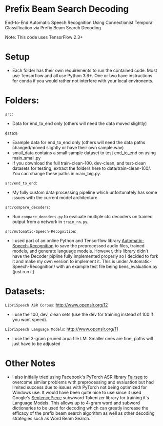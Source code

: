 # Prefix Beam Search Decoding
End-to-End Automatic Speech Recognition Using Connectionist Temporal Classification via Prefix Beam Search Decoding

Note: This code uses TensorFlow 2.3+

# Setup
* Each folder has their own requirements to run the contained code.  Most use Tensorflow and all use Python 3.6+.  One or two have instructions for conda if you would rather not interfere with your local environents.

# Folders:  
`src`:
* Data for end_to_end only (others will need the data moved slightly)

`data`:a
* Example data for end_to_end only (others will need the data paths changed/moved slightly or have their own sample.wav)
* small_data contains a small sample dataset to test end_to_end on using main_small.py
* If you download the full train-clean-100, dev-clean, and test-clean datasets for testing, extract the folders here to data/train-clean-100/.  You can change these paths in main_big.py.

`src/end_to_end`:
* My fully custom data processing pipeline which unfortunately has some issues with the current model architecture.

`src/compare_decoders`:
* Run `compare_decoders.py` to evaluate multiple ctc decoders on trained output from a network in `train_nn.py`.

`src/Automatic-Speech-Recognition`:
* I used part of an online Python and Tensorflow library [Automatic-Speech-Recognition](https://github.com/rolczynski/Automatic-Speech-Recognition) to save the preprocessed audio files, trained models, and generate language models.  However, this library didn't have the Decoder pipline fully implemented properly so I decided to fork it and make my own version to implement it. This is under Automatic-Speech-Recognition/ with an example test file being bens_evaluation.py (just run it).


# Datasets:

`LibriSpeech ASR Corpus`:
http://www.openslr.org/12

* I use the 100, dev, clean sets (use the dev for training instead of 100 if you want speed).


`LibriSpeech Language Models`:
http://www.openslr.org/11

* I use the 3-gram pruned arpa file LM.  Smaller ones are fine, paths will just have to be adjusted


# Other Notes

* I also initially tried using Facebook's PyTorch ASR library [Fairseq](https://github.com/pytorch/fairseq) to overcome similar problems with preprocessing and evaluation but had limited success due to issues with PyTorch not being optimized for Windows use. It would have been quite nice to use since it used Google's [SentencePiece](https://github.com/google/sentencepiece) subwword Tokenizer library for training it's Language Models.  This allows up to 4-gram word and subword dictionaries to be used for decoding which can greatly increase the efficacy of the prefix beam search algorithm as well as other decoding strategies such as Word Beam Search.